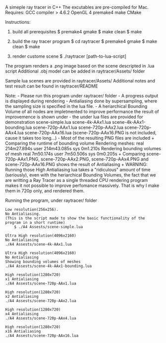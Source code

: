 A simeple ray tracer in C++
The excutables are pre-compiled for Mac.
Requires: 
    GCC compiler > 4.6.2
    OpenGL 4
    premake4
    make
    CMake

Instructions:

1. build all prerequisites
$ premake4 gmake
$ make clean
$ make

2. build the ray tracer program
$ cd raytracer
$ premake4 gmake
$ make clean
$ make

3. render custome scene
$ ./raytracer [path-to-lua-script]

The program renders a .png image based on the scene descripted in .lua script
Additional .obj model can be added in raytracer/Assets/ folder

Sample lua scenes are provided in raytracer/Assets/
Additional notes and test result can be found in raytracer/README

Note:
    - Please run this program under raytracer/ folder
    - A progress output is displayed during rendering
    - Antialiasing
        done by supersampling, where the sampling size is specified in the lua file.
    - A heriarchical Bounding Volume of all nodes are impletmented to improve performance
        the result of improvemence is shown under
    - the under lua files are provided for demonstration
        scene-simple.lua 
        scene-4k-AAx1.lua 
        scene-4k-AAx1-bounding.lua
        scene-720p-AAx1.lua
        scene-720p-AAx2.lua
        scene-720p-AAx4.lua
        scene-720p-AAx16.lua
            (scene-720p-AAx16.PNG is not included, cause it takes too long...)
    - Most of the resulting PNG files are included
        + Comparing the runtime of bounding volume
            Rendering meshes: 
                real    214m27.894s
                user    214m43.085s
                sys 0m1.210s
            Rendering bounding volumes of mesh
                real    7m50.174s
                user    7m50.506s
                sys 0m0.205s
        + Comparing scene-720p-AAx1.PNG, scene-720p-AAx2.PNG, scene-720p-AAx4.PNG and scene-720p-AAx16.PNG
            shows the result of Antialiasing
        + WARNING: Running those High Antialiasing lua takes a "ridiculous" amount of time (seriously),
            even with the heriarchical Bounding Volumes, the fact that we are writting a Ray Tracer as a
            single threaded CPU rendering program makes it not possible to improve perfomance massively.
            That is why I make them in 720p only, and rendered them.

Running the program, under raytracer/ folder
    
    Low resolution(256x256). 
    No Antialiasing.
    (This is the script made to show the basic functionality of the program in a short runtime) 
        $ ./A4 Assests/scene-simple.lua 

    Ultra High resolution(4096x2160)
    No Antialiasing
    ./A4 Assests/scene-4k-AAx1.lua 

    Ultra High resolution(4096x2160)
    No Antialiasing
    Showing bounding volumes of meshes
    ./A4 Assests/scene-4k-AAx1-bounding.lua

    High resolution(1280x720)
    x1 Antialiasing
    ./A4 Assests/scene-720p-AAx1.lua

    High resolution(1280x720)
    x2 Antialiasing
    ./A4 Assests/scene-720p-AAx2.lua

    High resolution(1280x720)
    x4 Antialiasing
    ./A4 Assests/scene-720p-AAx4.lua

    High resolution(1280x720)
    x16 Antialiasing
    ./A4 Assests/scene-720p-AAx16.lua
